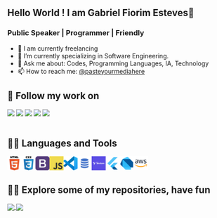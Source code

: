 
## Hello World ! I am Gabriel Fiorim Esteves👋

### Public Speaker | Programmer | Friendly 

- 🧐 I am currently freelancing 
- 🌱 I’m currently specializing in Software Engineering.
- 💬 Ask me about: Codes, Programming Languages, IA, Technology 
- 📫 How to reach me: [@pasteyourmediahere](https://twitter.com/brunomarcosluz)

## 🤝 Follow my work on

<div> 
  <a href="https://www.youtube.com/channel/UCbOyyAqpyiYiImgaoXAwd9A" target="_blank"><img src="https://img.shields.io/badge/YouTube-FF0000?style=for-the-badge&logo=youtube&logoColor=white" target="_blank"></a>
  <a href="https://www.instagram.com/_leehxd/" target="_blank"><img src="https://img.shields.io/badge/-Instagram-%23E4405F?style=for-the-badge&logo=instagram&logoColor=white" target="_blank"></a>
  <a href="https://www.twitch.tv/leehxd_" target="_blank"><img src="https://img.shields.io/badge/Twitch-9146FF?style=for-the-badge&logo=twitch&logoColor=white" target="_blank"></a>
  <a href = "mailto: contato@leehxd.com.br"><img src="https://img.shields.io/badge/-Gmail-%23333?style=for-the-badge&logo=gmail&logoColor=white" target="_blank"></a>
  <a href="https://www.linkedin.com/in/leticiajm/" target="_blank"><img src="https://img.shields.io/badge/-LinkedIn-%230077B5?style=for-the-badge&logo=linkedin&logoColor=white" target="_blank"></a> 
</div>


<br>

## 👨‍💻 Languages and Tools

[comment]: <> (Here you will change the badges with you favorite languages, tools and skills. Change the reference in the final url: '/html/html.png' for example.)

<img align="left" alt="HTML5" height="32" width="32" src="https://raw.githubusercontent.com/github/explore/80688e429a7d4ef2fca1e82350fe8e3517d3494d/topics/html/html.png" />
<img align="left" alt="CSS3" height="32" width="32" src="https://raw.githubusercontent.com/github/explore/80688e429a7d4ef2fca1e82350fe8e3517d3494d/topics/css/css.png" />
<img align="left" alt="Bootstrap" height="32" width="32" src="https://raw.githubusercontent.com/github/explore/80688e429a7d4ef2fca1e82350fe8e3517d3494d/topics/bootstrap/bootstrap.png" />
<img align="left" alt="JS"height="32" width="32" src="https://raw.githubusercontent.com/github/explore/80688e429a7d4ef2fca1e82350fe8e3517d3494d/topics/javascript/javascript.png" />
<img align="left" alt="VS Code"height="32" width="32" src="https://raw.githubusercontent.com/github/explore/80688e429a7d4ef2fca1e82350fe8e3517d3494d/topics/visual-studio-code/visual-studio-code.png" />
<img align="left" alt="SQL"height="32" width="32" src="https://raw.githubusercontent.com/github/explore/80688e429a7d4ef2fca1e82350fe8e3517d3494d/topics/sql/sql.png" />
<img align="left" alt="Terraform"height="32" width="32" src="https://raw.githubusercontent.com/github/explore/80688e429a7d4ef2fca1e82350fe8e3517d3494d/topics/terraform/terraform.png"/>
<img align="left" alt="Flutter"height="32" width="32" src="https://raw.githubusercontent.com/github/explore/80688e429a7d4ef2fca1e82350fe8e3517d3494d/topics/flutter/flutter.png"/>
<img align="left" alt="Dart"height="32" width="32" src="https://raw.githubusercontent.com/github/explore/80688e429a7d4ef2fca1e82350fe8e3517d3494d/topics/dart/dart.png"/>
<img align="left" alt="AWS"height="32" width="32" src="https://raw.githubusercontent.com/github/explore/80688e429a7d4ef2fca1e82350fe8e3517d3494d/topics/aws/aws.png"/>

<br>
<br/>

## 👨‍🎨 Explore some of my repositories, have fun

[comment]: <> (Here i use the vercel api, change the references in the url bellow)

<a href="https://github.com/brunomarcosluz/Jornada-Ninja-Web">
  <img align="center" src="https://github-readme-stats.vercel.app/api/pin/?username=brunomarcosluz&repo=Jornada-Ninja-Web&title_color=08fc28&text_color=08fc28&icon_color=08fc28&bg_color=000000"/>
</a>

<a href="https://github.com/brunomarcosluz/flutter-master-dev">
  <img align="center" src="https://github-readme-stats.vercel.app/api/pin/?username=brunomarcosluz&repo=flutter-master-dev&title_color=08fc28&text_color=08fc28&icon_color=08fc28&bg_color=000000"
</a>
